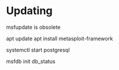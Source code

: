# Updating

msfupdate is obsolete

apt update
apt install metasploit-framework

systemctl start postgresql

msfdb init
db_status

